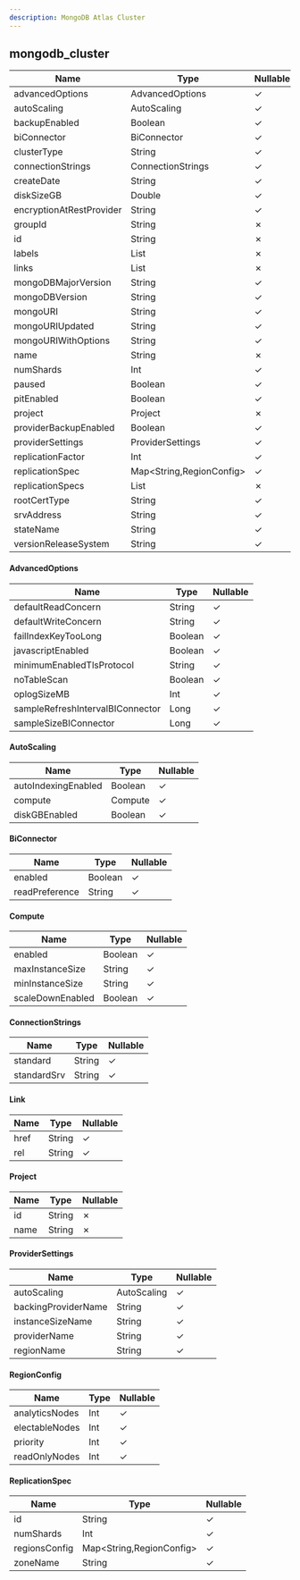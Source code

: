 ```yaml
---
description: MongoDB Atlas Cluster
---
```

mongodb_cluster
---------------

| **Name**                 | **Type**                 | **Nullable** |
| ------------------------ | ------------------------ | ------------ |
| advancedOptions          | AdvancedOptions          | &check;      |
| autoScaling              | AutoScaling              | &check;      |
| backupEnabled            | Boolean                  | &check;      |
| biConnector              | BiConnector              | &check;      |
| clusterType              | String                   | &check;      |
| connectionStrings        | ConnectionStrings        | &check;      |
| createDate               | String                   | &check;      |
| diskSizeGB               | Double                   | &check;      |
| encryptionAtRestProvider | String                   | &check;      |
| groupId                  | String                   | &cross;      |
| id                       | String                   | &cross;      |
| labels                   | List<String>             | &cross;      |
| links                    | List<Link>               | &cross;      |
| mongoDBMajorVersion      | String                   | &check;      |
| mongoDBVersion           | String                   | &check;      |
| mongoURI                 | String                   | &check;      |
| mongoURIUpdated          | String                   | &check;      |
| mongoURIWithOptions      | String                   | &check;      |
| name                     | String                   | &cross;      |
| numShards                | Int                      | &check;      |
| paused                   | Boolean                  | &check;      |
| pitEnabled               | Boolean                  | &check;      |
| project                  | Project                  | &cross;      |
| providerBackupEnabled    | Boolean                  | &check;      |
| providerSettings         | ProviderSettings         | &check;      |
| replicationFactor        | Int                      | &check;      |
| replicationSpec          | Map<String,RegionConfig> | &check;      |
| replicationSpecs         | List<ReplicationSpec>    | &cross;      |
| rootCertType             | String                   | &check;      |
| srvAddress               | String                   | &check;      |
| stateName                | String                   | &check;      |
| versionReleaseSystem     | String                   | &check;      |

#### AdvancedOptions
| **Name**                         | **Type** | **Nullable** |
| -------------------------------- | -------- | ------------ |
| defaultReadConcern               | String   | &check;      |
| defaultWriteConcern              | String   | &check;      |
| failIndexKeyTooLong              | Boolean  | &check;      |
| javascriptEnabled                | Boolean  | &check;      |
| minimumEnabledTlsProtocol        | String   | &check;      |
| noTableScan                      | Boolean  | &check;      |
| oplogSizeMB                      | Int      | &check;      |
| sampleRefreshIntervalBIConnector | Long     | &check;      |
| sampleSizeBIConnector            | Long     | &check;      |

#### AutoScaling
| **Name**            | **Type** | **Nullable** |
| ------------------- | -------- | ------------ |
| autoIndexingEnabled | Boolean  | &check;      |
| compute             | Compute  | &check;      |
| diskGBEnabled       | Boolean  | &check;      |

#### BiConnector
| **Name**       | **Type** | **Nullable** |
| -------------- | -------- | ------------ |
| enabled        | Boolean  | &check;      |
| readPreference | String   | &check;      |

#### Compute
| **Name**         | **Type** | **Nullable** |
| ---------------- | -------- | ------------ |
| enabled          | Boolean  | &check;      |
| maxInstanceSize  | String   | &check;      |
| minInstanceSize  | String   | &check;      |
| scaleDownEnabled | Boolean  | &check;      |

#### ConnectionStrings
| **Name**    | **Type** | **Nullable** |
| ----------- | -------- | ------------ |
| standard    | String   | &check;      |
| standardSrv | String   | &check;      |

#### Link
| **Name** | **Type** | **Nullable** |
| -------- | -------- | ------------ |
| href     | String   | &check;      |
| rel      | String   | &check;      |

#### Project
| **Name** | **Type** | **Nullable** |
| -------- | -------- | ------------ |
| id       | String   | &cross;      |
| name     | String   | &cross;      |

#### ProviderSettings
| **Name**            | **Type**    | **Nullable** |
| ------------------- | ----------- | ------------ |
| autoScaling         | AutoScaling | &check;      |
| backingProviderName | String      | &check;      |
| instanceSizeName    | String      | &check;      |
| providerName        | String      | &check;      |
| regionName          | String      | &check;      |

#### RegionConfig
| **Name**       | **Type** | **Nullable** |
| -------------- | -------- | ------------ |
| analyticsNodes | Int      | &check;      |
| electableNodes | Int      | &check;      |
| priority       | Int      | &check;      |
| readOnlyNodes  | Int      | &check;      |

#### ReplicationSpec
| **Name**      | **Type**                 | **Nullable** |
| ------------- | ------------------------ | ------------ |
| id            | String                   | &check;      |
| numShards     | Int                      | &check;      |
| regionsConfig | Map<String,RegionConfig> | &check;      |
| zoneName      | String                   | &check;      |
